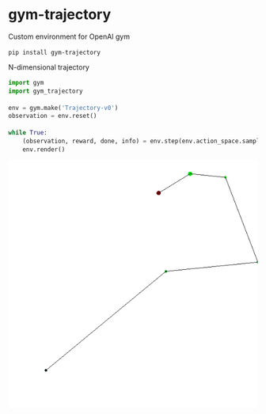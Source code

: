 # gym-trajectory
Custom environment for OpenAI gym

```pip install gym-trajectory```

N-dimensional trajectory


```py
import gym
import gym_trajectory

env = gym.make('Trajectory-v0')
observation = env.reset()

while True:
    (observation, reward, done, info) = env.step(env.action_space.sample())
    env.render()
```

![](gifs/demo.gif)
